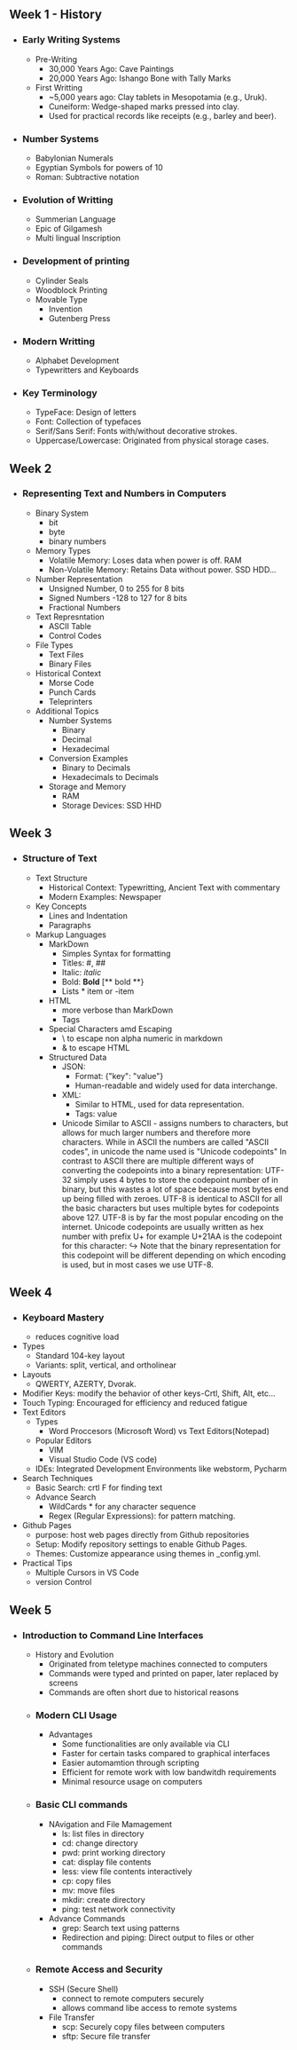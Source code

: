 ## Week 1 - History
- ### Early Writing Systems
  - Pre-Writing
     - 30,000 Years Ago: Cave Paintings
     - 20,000 Years Ago: Ishango Bone with Tally Marks
  - First Writting
     - ~5,000 years ago: Clay tablets in Mesopotamia (e.g., Uruk).
     - Cuneiform: Wedge-shaped marks pressed into clay.
     - Used for practical records like receipts (e.g., barley and beer).
 - ### Number Systems
   - Babylonian Numerals
   - Egyptian Symbols for powers of 10
   - Roman: Subtractive notation
- ### Evolution of Writting
   - Summerian Language
   - Epic of Gilgamesh
   - Multi lingual Inscription
- ### Development of printing
   - Cylinder Seals
   - Woodblock Printing
   - Movable Type
     - Invention
     - Gutenberg Press
- ### Modern Writting
  - Alphabet Development
  - Typewritters and Keyboards
- ### Key Terminology
  - TypeFace: Design of letters
  - Font: Collection of typefaces
  - Serif/Sans Serif: Fonts with/without decorative strokes.
  - Uppercase/Lowercase: Originated from physical storage cases.
    
## Week 2
- ### Representing Text and Numbers in Computers
  - Binary System
    - bit
    - byte
    - binary numbers
  - Memory Types
    - Volatile Memory: Loses data when power is off. RAM
    - Non-Volatile Memory: Retains Data without power. SSD HDD...
  - Number Representation
    - Unsigned Number, 0 to 255 for 8 bits
    - Signed Numbers -128 to 127 for 8 bits
    - Fractional Numbers
  - Text Represntation
     - ASCII Table
     - Control Codes
  - File Types
    - Text Files
    - Binary Files
  - Historical Context
    - Morse Code
    - Punch Cards
    - Teleprinters
  - Additional Topics
    - Number Systems
      - Binary
      - Decimal
      - Hexadecimal
    - Conversion Examples
      - Binary to Decimals
      - Hexadecimals to Decimals
    - Storage and Memory
      - RAM
      - Storage Devices: SSD HHD
     
## Week 3
- ### Structure of Text
  - Text Structure
    - Historical Context: Typewritting, Ancient Text with commentary 
    - Modern Examples: Newspaper
  - Key Concepts
    - Lines and Indentation
    - Paragraphs
  - Markup Languages
    - MarkDown
      - Simples Syntax for formatting
      - Titles: #, ##
      - Italic: _italic_
      - Bold: **Bold** [** bold **}
      - Lists *   item or -item
    - HTML
      - more verbose than MarkDown
      - Tags
    - Special Characters amd Escaping
      - \ to escape non alpha numeric in markdown
      - & to escape HTML
    - Structured Data
      - JSON:
        - Format: {"key": "value"}
        - Human-readable and widely used for data interchange.
      - XML:
          - Similar to HTML, used for data representation.
         - Tags: <tag>value</tag>
      - Unicode
Similar to ASCII - assigns numbers to characters, but allows for much larger numbers and therefore more characters.
While in ASCII the numbers are called "ASCII codes", in unicode the name used is "Unicode codepoints"
In contrast to ASCII there are multiple different ways of converting the codepoints into a binary representation:
UTF-32 simply uses 4 bytes to store the codepoint number of in binary, but this wastes a lot of space because most bytes end up being filled with zeroes.
UTF-8 is identical to ASCII for all the basic characters but uses multiple bytes for codepoints above 127. UTF-8 is by far the most popular encoding on the internet.
Unicode codepoints are usually written as hex number with prefix U+ for example U+21AA is the codepoint for this character: ↪
Note that the binary representation for this codepoint will be different depending on which encoding is used, but in most cases we use UTF-8.
   

## Week 4
- ### Keyboard Mastery
  - reduces cognitive load
- Types
  - Standard 104-key layout
  - Variants: split, vertical, and ortholinear
- Layouts
  - QWERTY, AZERTY, Dvorak.
- Modifier Keys: modify the behavior of other keys-Crtl, Shift, Alt, etc...
- Touch Typing: Encouraged for efficiency and reduced fatigue
- Text Editors
  - Types
    - Word Proccesors (Microsoft Word) vs Text Editors(Notepad)
  - Popular Editors
    - VIM
    - Visual Studio Code (VS code)
  - IDEs: Integrated Development Environments like webstorm, Pycharm
- Search Techniques
  - Basic Search: crtl F for finding text
  - Advance Search
    - WildCards \* for any character sequence
    - Regex (Regular Expressions): for pattern matching.
- Github Pages
  - purpose: host web pages directly from Github repositories
  - Setup: Modify repository settings to enable Github Pages.
  - Themes: Customize appearance using themes in _config.yml.
- Practical Tips
  - Multiple Cursors in VS Code
  - version Control

## Week 5
- ### Introduction to Command Line Interfaces
  - History and Evolution
    - Originated from teletype machines connected to computers
    - Commands were typed and printed on paper, later replaced by screens
    - Commands are often short due to historical reasons
  - ### Modern CLI Usage
    - Advantages
      - Some functionalities are only available via CLI
      - Faster for certain tasks compared to graphical interfaces
      - Easier  automamtion through scripting
      - Efficient for remote work with low bandwitdh requirements
      - Minimal resource usage on computers
  - ### Basic CLI commands
    - NAvigation and File  Mamagement
      - ls: list files in directory
      - cd: change directory
      - pwd: print working directory
      - cat: display file contents
      - less: view file contents interactively
      - cp: copy files
      - mv: move files
      - mkdir: create directory
      - ping: test network connectivity
    - Advance Commands
      - grep: Search text using patterns
      - Redirection and piping: Direct output to files or other commands
  - ### Remote Access and Security
    - SSH (Secure Shell)
      - connect to remote computers securely
      - allows command libe access to remote systems
    - File Transfer
      - scp: Securely copy files between computers
      - sftp: Secure file transfer
        



























    
